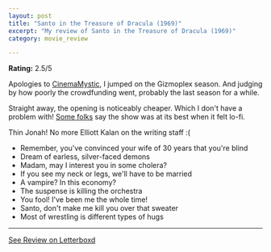 ```yaml
---
layout: post
title: "Santo in the Treasure of Dracula (1969)"
excerpt: "My review of Santo in the Treasure of Dracula (1969)"
category: movie_review

---
```


**Rating:** 2.5/5

Apologies to <a href="https://boxd.it/MltZ" rel="nofollow">CinemaMystic</a>, I jumped on the Gizmoplex season. And judging by how poorly the crowdfunding went, probably the last season for a while.

Straight away, the opening is noticeably cheaper. Which I don't have a problem with! <a href="https://boxd.it/MltZ" rel="nofollow">Some folks</a> say the show was at its best when it felt lo-fi.

Thin Jonah! No more Elliott Kalan on the writing staff :(

* Remember, you've convinced your wife of 30 years that you're blind
* Dream of earless, silver-faced demons
* Madam, may I interest you in some cholera?
* If you see my neck or legs, we'll have to be married
* A vampire? In this economy?
* The suspense is killing the orchestra
* You fool! I've been me the whole time!
* Santo, don't make me kill you over that sweater
* Most of wrestling is different types of hugs

<hr>

[See Review on Letterboxd](https://boxd.it/6B0CJf)
